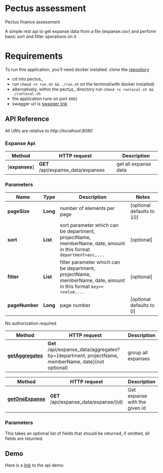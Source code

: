 # Pectus assessment

Pectus finance assessment

A simple rest api to get expanse data from a file (expanse.csv) and perform basic sort and filter operations on it

# Requirements
To run this application, you'll need docker installed.
clone the [repository](https://github.com/odamilola36/pectus_)
* cd into pectus_
* run ```chmod +x run.sh && ./run.sh``` on the terminal(with docker installed)
* alternatively, within the pectus_ directory run ```chmod +x runlocal.sh && ./runlocal.sh```
* the application runs on port ```8082```
* swagger url is [swagger link](http://localhost:8082/swagger-ui/index.html)


## API Reference

All URIs are relative to *http://localhost:8080*


### Expanse Api

Method | HTTP request | Description
------------- | ------------- | -------------
[**expanses**]| **GET** /api/expanse_data/expanses | get all expanse data

### Parameters

Name | Type | Description  | Notes
------------- | ------------- | ------------- | -------------
 **pageSize** | **Long**| number of elements per page |[optional defaults to 10]
 **sort** | **List**| sort parameter which can be department, projectName, memberName, date, amount in this format ```department=asc,...``` | [optional]
 **filter** | **List**| filter parameter which can be department, projectName, memberName, date, amount in this format ```key>=<value,...``` | [optional]
 **pageNumber** | **Long**| page number | [optional defaults to 0]

No authorization required

Method | HTTP request | Description
------------- | ------------- | -------------
[**getAggregates**]() | **Get** /api/expanse_data/aggregates?by=[department, projectName, memberName, date](not optional) | group all expanses

Method | HTTP request | Description
------------- | ------------- | -------------
[**getOneExpanse**]() | **GET** /api/expanse_data/expanse/{id} | Get expanse with the given id

### Parameters
This takes an optional list of fields that should be returned, if omitted, all fields are returned.
## Demo

Here is a [link](https://www.loom.com/share/ae31e431f7804f928669f90bb276ace4) to the api demo.


